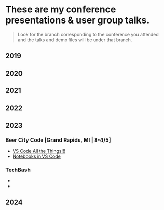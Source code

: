 # These are my conference presentations & user group talks.
> Look for the branch corresponding to the conference you attended and the talks and demo files will be under that branch.

## 2019
## 2020
## 2021
## 2022
## 2023
### Beer City Code [Grand Rapids, MI | 8-4/5]
- [VS Code All the Things!!!](https://github.com/mburleigh/talks/tree/2023/beer-city-code/VS%20Code%20All%20the%20Things)
- [Notebooks in VS Code](https://github.com/mburleigh/talks/tree/2023/beer-city-code/Notebooks%20in%20VS%20Code)
### TechBash
- 
- 
## 2024

